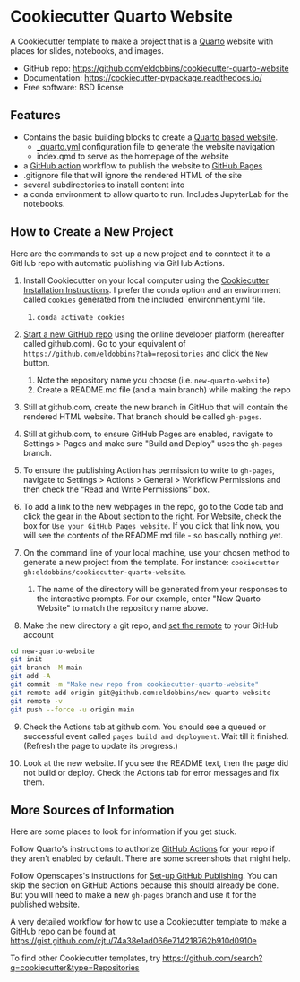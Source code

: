 # Cookiecutter Quarto Website

A Cookiecutter template to make a project that is a [Quarto](https://quarto.org/) website with places for slides, notebooks, and images.


- GitHub repo: https://github.com/eldobbins/cookiecutter-quarto-website
- Documentation: https://cookiecutter-pypackage.readthedocs.io/
- Free software: BSD license

## Features

* Contains the basic building blocks to create a [Quarto based website](https://quarto.org/docs/websites/).
  * [_quarto.yml](https://quarto.org/docs/websites/website-navigation.html#top-navigation) configuration file to generate the website navigation
  * index.qmd to serve as the homepage of the website
* a [GitHub action](https://github.com/features/actions) workflow to publish the website to [GitHub Pages](https://pages.github.com/)
* .gitignore file that will ignore the rendered HTML of the site
* several subdirectories to install content into
* a conda environment to allow quarto to run.  Includes JupyterLab for the notebooks.


## How to Create a New Project

Here are the commands to set-up a new project and to conntect it to a GitHub repo with  automatic publishing via GitHub Actions.

1. Install Cookiecutter on your local computer using the [Cookiecutter Installation Instructions](https://cookiecutter.readthedocs.io/en/stable/installation.html). I prefer the conda option and an environment called `cookies` generated from the included `environment.yml file.  
    1. `conda activate cookies`  

2. [Start a new GitHub repo](https://docs.github.com/en/repositories/creating-and-managing-repositories/quickstart-for-repositories) using the online developer platform (hereafter called github.com). Go to your equivalent of `https://github.com/eldobbins?tab=repositories` and click the `New` button.
    1. Note the repository name you choose (i.e. `new-quarto-website`)
    2.  Create a README.md file (and a main branch) while making the repo

3. Still at github.com, create the new branch in GitHub that will contain the rendered HTML website. That branch should be called `gh-pages`.

4. Still at github.com, to ensure GitHub Pages are enabled, navigate to Settings > Pages and make sure "Build and Deploy" uses the `gh-pages` branch.

5. To ensure the publishing Action has permission to write to `gh-pages`, navigate to Settings > Actions > General > Workflow Permissions and then check the “Read and Write Permissions” box.

6. To add a link to the new webpages in the repo, go to the Code tab and click the gear in the About section to the right. For Website, check the box for `Use your GitHub Pages website`.  If you click that link now, you will see the contents of the README.md file - so basically nothing yet.

7. On the command line of your local machine, use your chosen method to generate a new project from the template. For instance: `cookiecutter gh:eldobbins/cookiecutter-quarto-website`. 
    1. The name of the directory will be generated from your responses to the interactive prompts. For our example, enter "New Quarto Website" to match the repository name above.

8. Make the new directory a git repo, and [set the remote](https://docs.github.com/en/get-started/getting-started-with-git/managing-remote-repositories) to your GitHub account
``` bash
cd new-quarto-website
git init
git branch -M main
git add -A
git commit -m "Make new repo from cookiecutter-quarto-website"
git remote add origin git@github.com:eldobbins/new-quarto-website
git remote -v
git push --force -u origin main
```

9. Check the Actions tab at github.com. You should see a queued or successful event called `pages build and deployment`.  Wait till it finished. (Refresh the page to update its progress.)

10. Look at the new website. If you see the README text, then the page did not build or deploy. Check the Actions tab for error messages and fix them.


## More Sources of Information

Here are some places to look for information if you get stuck.

Follow Quarto's instructions to authorize [GitHub Actions](https://quarto.org/docs/manuscripts/publishing.html#authorize-github-actions) for your repo if they aren't enabled by default. There are some screenshots that might help.

Follow Openscapes's instructions for [Set-up GitHub Publishing](https://openscapes.github.io/quarto-website-tutorial/explore.html#setup-github-action). You can skip the section on GitHub Actions because this should already be done. But you will need to make a new `gh-pages` branch and use it for the published website.

A very detailed workflow for how to use a Cookiecutter template to make a GitHub repo can be found at https://gist.github.com/cjtu/74a38e1ad066e714218762b910d0910e

To find other Cookiecutter templates, try https://github.com/search?q=cookiecutter&type=Repositories
